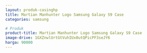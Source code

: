 ```yaml
---
layout: produk-casinghp
title: Martian Manhunter Logo Samsung Galaxy S9 Case
categories: samsung

# Produk
product-title: Martian Manhunter Logo Samsung Galaxy S9 Case
image-drive: 1GXZnwlUrtGtVuhIUx0utQPicPF3seJY6
harga: 90000
---
```

